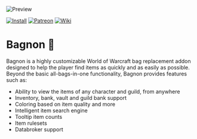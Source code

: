 ![Preview](http://jaliborc.com/images/addons/slides/watsup.jpg)

[![Install](http://jaliborc.com/images/external/twitch_client.png)](https://www.curseforge.com/wow/addons/bagnon/download?client=y) [![Patreon](http://jaliborc.com/images/external/patreon.png#1)](https://www.patreon.com/user?u=9248226) [![Wiki](http://jaliborc.com/images/external/github_wiki.png)](https://github.com/tullamods/Wildpants/wiki)


# Bagnon :handbag:
Bagnon is a highly customizable World of Warcraft bag replacement addon designed to help the player find items as quickly and as easily as possible. Beyond the basic all-bags-in-one functionality, Bagnon provides features such as:
* Ability to view the items of any character and guild, from anywhere
* Inventory, bank, vault and guild bank support
* Coloring based on item quality and more
* Intelligent item search engine
* Tooltip item counts
* Item rulesets
* Databroker support
